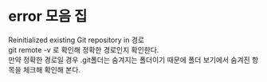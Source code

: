 # error 모음 집


Reinitialized existing Git repository in 경로  
git remote -v 로 확인해 정확한 경로인지 확인한다.  
만약 정확한 경로일 경우 .git폴더는 숨겨지는 폴더이기 때문에 폴더 보기에서 숨겨진 항목을 체크해 확인해 본다.  
